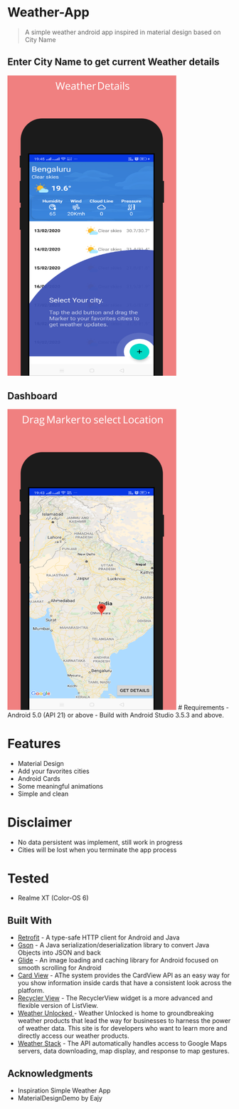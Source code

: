 # Weather-App
> A simple weather android app inspired in material design based on City Name

## Enter City Name to get current Weather details
<img src="image/dashboard.png" width="380">

## Dashboard
<img src="image/map.png" width="380">
# Requirements
 - Android 5.0 (API 21) or above 
 - Build with Android Studio 3.5.3 and above.

# Features
 - Material Design
 - Add your favorites cities 
 - Android Cards
 - Some meaningful animations
 - Simple and clean 
 
 # Disclaimer 
- No data persistent was implement, still work in progress 
- Cities will be lost when you terminate the app process

# Tested 
- Realme XT (Color-OS 6)

## Built With

* [Retrofit](http://square.github.io/retrofit/) - A type-safe HTTP client for Android and Java
* [Gson](https://github.com/google/gson) - A Java serialization/deserialization library to convert Java Objects into JSON and back
* [Glide](https://github.com/bumptech/glide) - An image loading and caching library for Android focused on smooth scrolling for Android
* [Card View](https://developer.android.com/guide/topics/ui/layout/cardview) - AThe system provides the CardView API as an easy way for you show information inside cards that have a consistent look across the platform.
* [Recycler View](https://developer.android.com/guide/topics/ui/layout/recyclerview) - The RecyclerView widget is a more advanced and flexible version of ListView.
* [Weather Unlocked ](https://developer.weatherunlocked.com/) - Weather Unlocked is home to groundbreaking weather products that lead the way for businesses to harness the power of weather data. This site is for developers who want to learn more and directly access our weather products.
* [Weather Stack](https://developers.google.com/maps/documentation) - The API automatically handles access to Google Maps servers, data downloading, map display, and response to map gestures.

## Acknowledgments
* Inspiration Simple Weather App
* MaterialDesignDemo by Eajy